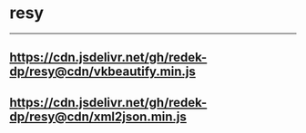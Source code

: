 # resy

---
https://cdn.jsdelivr.net/gh/redek-dp/resy@cdn/vkbeautify.min.js
---
https://cdn.jsdelivr.net/gh/redek-dp/resy@cdn/xml2json.min.js
---
